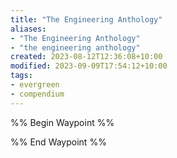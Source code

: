 ```yaml
---
title: "The Engineering Anthology"
aliases:
- "The Engineering Anthology"
- "the engineering anthology"
created: 2023-08-12T12:36:08+10:00
modified: 2023-09-09T17:54:12+10:00
tags:
- evergreen
- compendium
---
```


%% Begin Waypoint %%

%% End Waypoint %%